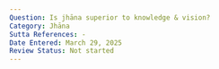 ```yaml
---
Question: Is jhāna superior to knowledge & vision?
Category: Jhāna
Sutta References: -
Date Entered: March 29, 2025
Review Status: Not started
---
```

